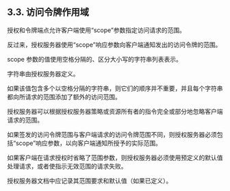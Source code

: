 ## 3.3. 访问令牌作用域  

授权和令牌端点允许客户端使用“scope”参数指定访问请求的范围。

反过来，授权服务器使用“scope”响应参数向客户端通知发出的访问令牌的范围。

scope 参数的值使用空格分隔的、区分大小写的字符串列表表示。

字符串由授权服务器定义。

如果该值包含多个以空格分隔的字符串，则它们的顺序并不重要，并且每个字符串都向所请求的范围添加了额外的访问范围。

授权服务器可以根据授权服务器策略或资源所有者的指令完全或部分地忽略客户端请求的范围。

如果签发的访问令牌范围与客户端请求的访问令牌范围不同，则授权服务器必须包括“scope”响应参数，以向客户端通知所授予的实际范围。

如果客户端在请求授权时省略了范围参数，则授权服务器必须使用预定义的默认值处理请求，或者使指示无效范围的请求失败。

授权服务器文档中应记录其范围要求和默认值（如果已定义）。
